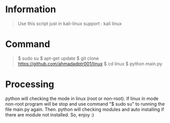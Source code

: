 # Information
> Use this script just in kali-linux
> support : kali linux

# Command
> $ sudo su
> $ apt-get update
> $ git clone https://github.com/ahmadadptr001/linux
> $ cd linux
> $ python main.py

# Processing
  python will checking the mode in linux (root or non-root). If linux in mode non-root program will be
stop and use command "$ sudo su" to running the file main.py again. Then. python will checking modules
and auto installing if there are module not installed. So, enjoy :)

